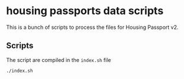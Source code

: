 # housing passports data scripts

This is a bunch of scripts to process the files for Housing Passport v2.


## Scripts

The script are compiled in the `index.sh` file

```sh
./index.sh

```